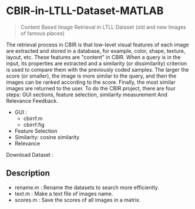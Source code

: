 # CBIR-in-LTLL-Dataset-MATLAB
>Content Based Image Retrieval in LTLL Dataset (old and new Images of famous places) 

The retrieval process in CBIR is that low-level visual features of each image are extracted and stored in a database, 
for example, color, shape, texture, layout, etc. 
These features are "content" in CBIR. When a query is in the input, its properties are extracted and a similarity (or dissimilarity) 
criterion is used to compare them with the previously coded samples. 
The larger the score (or smaller), the image is more similar to the query, and then the images can be ranked according to the score. 
Finally, the most similar images are returned to the user. To do the CBIR project, there are four steps: 
GUI sections, feature selection, similarity measurement And Relevance Feedback.

- GUI :
  - cbirrf.m
  - cbirrf.fig
- Feature Selection
- Similarity:
  cosine similarity
- Relevance

Download Dataset :

## Description
- rename.m : Rename the datasets to search more efficiently.
- text.m : Make a text file of images name.
- scores.m : Save the scores of all images in a matrix.


